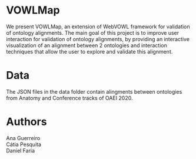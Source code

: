 # VOWLMap
We present VOWLMap, an extension of WebVOWL framework for validation of ontology alignments. The main goal of this project is to improve user interaction for validation of ontology alignments, by providing an interactive visualization of an alignment between 2 ontologies and interaction techniques that allow the user to explore and validate this alignment.

# Data

The JSON files in the data folder contain alingments between ontologies from Anatomy and Conference tracks of OAEI 2020.

# Authors

Ana Guerreiro  
Cátia Pesquita  
Daniel Faria
